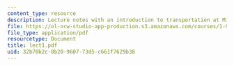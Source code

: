 ```yaml
---
content_type: resource
description: Lecture notes with an introduction to transportation at MIT.
file: https://ol-ocw-studio-app-production.s3.amazonaws.com/courses/1-963-a-sustainable-transportation-plan-for-mit-spring-2007/32b70b2c0b20960773d5c661f7629b38_lect1.pdf
file_type: application/pdf
resourcetype: Document
title: lect1.pdf
uid: 32b70b2c-0b20-9607-73d5-c661f7629b38
---
```

